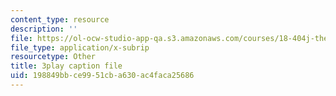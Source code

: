 ```yaml
---
content_type: resource
description: ''
file: https://ol-ocw-studio-app-qa.s3.amazonaws.com/courses/18-404j-theory-of-computation-fall-2020/198849bbce9951cba630ac4faca25686_KAySmSEGc9U.vtt
file_type: application/x-subrip
resourcetype: Other
title: 3play caption file
uid: 198849bb-ce99-51cb-a630-ac4faca25686
---
```

